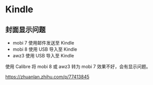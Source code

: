 # Kindle

## 封面显示问题

* mobi 7 使用邮件发送至 Kindle
* mobi 8 使用 USB 导入至 Kindle
* awz3 使用 USB 导入至 Kindle

使用 Calibre 将 mobi 8 或 awz3 转为 mobi 7 效果不好，会有显示问题。

<https://zhuanlan.zhihu.com/p/77413845>

